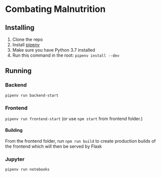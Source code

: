 Combating Malnutrition
============

Installing
---------

1. Clone the repo
2. Install [pipenv](https://pipenv.pypa.io/en/latest/#install-pipenv-today)
3. Make sure you have Python 3.7 installed 
4. Run this command in the root: `pipenv install --dev`

Running
----

### Backend

`pipenv run backend-start`

### Frontend

`pipenv run frontend-start` (or use `npm start` from frontend folder.)


#### Building

From the frontend folder, run `npm run build` to create production 
builds of the frontend which will then be served by Flask

### Jupyter

`pipenv run notebooks`
